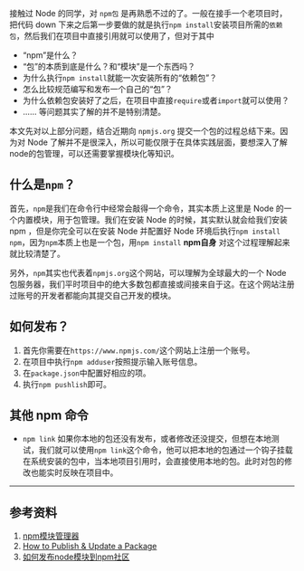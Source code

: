接触过 Node 的同学，对 `npm包` 是再熟悉不过的了。一般在接手一个老项目时，把代码 down 下来之后第一步要做的就是执行`npm install`安装项目所需的`依赖包`，然后我们在项目中直接引用就可以使用了，但对于其中
- “npm”是什么？
- “包”的本质到底是什么？和“模块”是一个东西吗？
- 为什么执行`npm install`就能一次安装所有的“依赖包”？
- 怎么比较规范编写和发布一个自己的“包”？
- 为什么依赖包安装好了之后，在项目中直接`require`或者`import`就可以使用？
- ……
等问题其实了解的并不是特别清楚。

本文先对以上部分问题，结合近期向 `npmjs.org` 提交一个包的过程总结下来。因为对 Node 了解并不是很深入，所以可能仅限于在具体实践层面，要想深入了解node的包管理，可以还需要掌握模块化等知识。

## 什么是`npm`？

首先，`npm`是我们在命令行中经常会敲得一个命令，其实本质上这里是 Node 的一个内置模块，用于包管理。我们在安装 Node 的时候，其实默认就会给我们安装 npm ，但是你完全可以在安装 Node 并配置好 Node 环境后执行`npm install npm`，因为`npm`本质上也是一个包，用`npm install` **npm自身** 对这个过程理解起来就比较清楚了。

另外，`npm`其实也代表着`npmjs.org`这个网站，可以理解为全球最大的一个 Node 包服务器，我们平时项目中的绝大多数包都直接或间接来自于这。在这个网站注册过账号的开发者都能向其提交自己开发的模块。

## 如何发布？
1. 首先你需要在`https://www.npmjs.com/`这个网站上注册一个账号。
2. 在项目中执行`npm adduser`按照提示输入账号信息。
3. 在`package.json`中配置好相应的项。
4. 执行`npm pushlish`即可。

## 其他 npm 命令
- `npm link`
如果你本地的包还没有发布，或者修改还没提交，但想在本地测试，我们就可以使用`npm link`这个命令，他可以把本地的包通过一个钩子挂载在系统安装的包中，当本地项目引用时，会直接使用本地的包。此时对包的修改也能实时反映在项目中。

---
## 参考资料
1. [npm模块管理器](http://javascript.ruanyifeng.com/nodejs/npm.html)
2. [How to Publish & Update a Package](https://docs.npmjs.com/getting-started/publishing-npm-packages)
3. [如何发布node模块到npm社区](https://github.com/muwenzi/Program-Blog/issues/12)